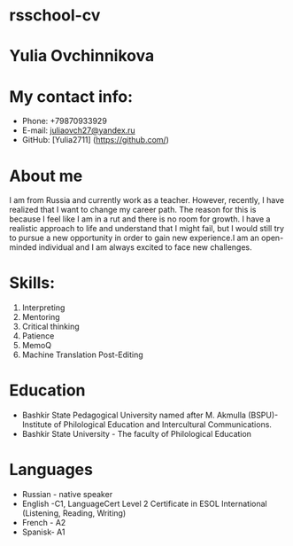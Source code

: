 # rsschool-cv
# Yulia Ovchinnikova
# My contact info:
* Phone: +79870933929
* E-mail: juliaovch27@yandex.ru
* GitHub: [Yulia2711] (https://github.com/)
# About me
I am from Russia and currently work as a teacher. However, recently, I have realized that I want to change my career path. The reason for this is because I feel like I am in a rut and there is no room for growth. I have a realistic approach to life and understand that I might fail, but I would still try to pursue a new opportunity in order to gain new experience.I am an open-minded individual and I am always excited to face new challenges.
# Skills:
1. Interpreting
2. Mentoring  
3. Critical thinking
4. Patience
5. MemoQ
6. Machine Translation Post-Editing
# Education
* Bashkir State Pedagogical University named after M. Akmulla (BSPU)- Institute of Philological Education and Intercultural Communications.
* Bashkir State University - The faculty of Philological Education
# Languages
* Russian - native speaker
* English -C1, LanguageCert Level 2 Certificate in ESOL International (Listening, Reading, Writing)
* French - A2
* Spanisk- A1
